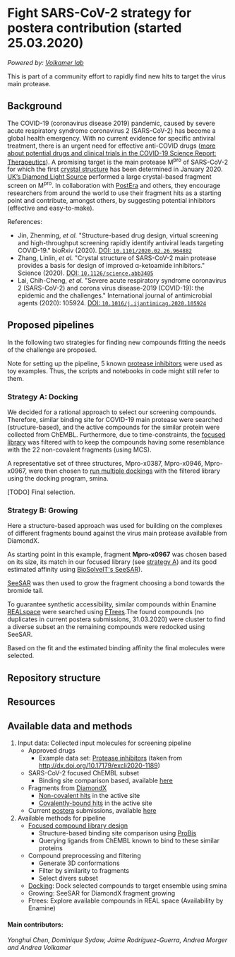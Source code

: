 # Fight SARS-CoV-2 strategy for postera contribution (started 25.03.2020)

_Powered by: [Volkamer lab](http://volkamerlab.org/)_

This is part of a community effort to rapidly find new hits to target the virus main protease.

## Background
The COVID-19 (coronavirus disease 2019) pandemic, caused by severe acute respiratory syndrome coronavirus 2 (SARS-CoV-2) has become a global health emergency. With no current evidence for specific antiviral treatment, there is an urgent need for effective anti-COVID drugs ([more about potential drugs and clinical trials in the COVID-19 Science Report: Therapeutics](https://sph.nus.edu.sg/wp-content/uploads/2020/03/COVID-19-Science-Report-Therapeutics-30-Mar.pdf)). A promising target is the main protease M<sup>pro</sup> of SARS-CoV-2 for which the first [crystal structure](http://www.rcsb.org/structure/6LU7) has been determined in January 2020.  
[UK’s Diamond Light Source](https://www.diamond.ac.uk/covid-19/for-scientists/Main-protease-structure-and-XChem/Downloads.html) performed a large crystal-based fragment screen on M<sup>pro</sup>. In collaboration with [PostEra](https://covid.postera.ai/covid) and others, they encourage researchers from around the world to use their fragment hits as a starting point and contribute, amongst others, by suggesting potential inhibitors (effective and easy-to-make). 

References:

* Jin, Zhenming, _et al._ "Structure-based drug design, virtual screening and high-throughput screening rapidly identify antiviral leads targeting COVID-19." bioRxiv (2020). [DOI: `10.1101/2020.02.26.964882`](https://www.biorxiv.org/content/10.1101/2020.02.26.964882v1)
* Zhang, Linlin, _et al._ "Crystal structure of SARS-CoV-2 main protease provides a basis for design of improved α-ketoamide inhibitors." Science (2020). [DOI: `10.1126/science.abb3405`](https://science.sciencemag.org/content/early/2020/03/20/science.abb3405)
* Lai, Chih-Cheng, _et al._ "Severe acute respiratory syndrome coronavirus 2 (SARS-CoV-2) and corona virus disease-2019 (COVID-19): the epidemic and the challenges." International journal of antimicrobial agents (2020): 105924. [DOI: `10.1016/j.ijantimicag.2020.105924`](https://www.sciencedirect.com/science/article/pii/S0924857920300674?via%3Dihub)


## Proposed pipelines 
<!-- AV: Clear when done. -->

In the following two strategies for finding new compounds fitting the needs of the challenge are proposed.

Note for setting up the pipeline, 5 known [protease inhibitors](data\proteaseFDAdrugs_3D.sdf) were used as toy examples. Thus, the scripts and notebooks in code might still refer to them.

### Strategy A: Docking

We decided for a rational approach to select our screening compounds. Therefore, similar binding site for COVID-19 main protease were searched (structure-based), and the active compounds for the similar protein were collected from ChEMBL.
Furthermore, due to time-constraints, the [focused library](code\focused_library_similar_proteins\README.md) was filtered with to keep the compounds having some resemblance with the 22 non-covalent fragments (using MCS).

A representative set of three structures, Mpro-x0387, Mpro-x0946, Mpro-x0967, were then chosen to [run multiple dockings](code\docking\README.md) with the filtered library using the docking program, smina.

[TODO] Final selection.

### Strategy B: Growing

Here a structure-based approach was used for building on the complexes of different fragments bound against the virus main protease available from DiamondX.

As starting point in this example, fragment **Mpro-x0967** was chosen based on its size, its match in our focused library (see [strategy A](../A-focused_library_docking_screening_pipeline/README.md)) and its good estimated affinity using [BioSolveIT's SeeSAR](https://www.biosolveit.de/SeeSAR/)).

[SeeSAR](https://www.biosolveit.de/SeeSAR/) was then used to grow the fragment choosing a bond towards the bromide tail.

To guarantee synthetic accessibility, similar compounds within Enamine [REALspace](https://www.biosolveit.de/CoLibri/spaces.html#realspace) were searched using [FTrees](https://www.biosolveit.de/FTrees/).The found compounds (no duplicates in current postera submissions, 31.03.2020) were cluster to find a diverse subset an the remaining compounds were redocked using SeeSAR.

Based on the fit and the estimated binding affinity the final molecules were selected.

## Repository structure

<!-- JRG Fill this in -->


## Resources

<!-- AV: List proposed outputs here. -->

## Available data and methods
<!-- AV: Moved 'Available data and methods' to resources for now, so its out of the way. -->
<!-- JRG: Summarize in # Resources -->

1. Input data: Collected input molecules for screening pipeline
    * Approved drugs
        * Example data set: [Protease inhibitors](https://github.com/volkamerlab/covid19-SBapproach/blob/master/data/proteaseFDAdrugs.csv) (taken from http://dx.doi.org/10.17179/excli2020-1189)
    * SARS-CoV-2 focused ChEMBL subset
        * Binding site comparison based, available [here](https://github.com/volkamerlab/covid19-SBapproach/tree/master/data/focused_library_similar_proteins)
    * Fragments from [DiamondX](https://www.diamond.ac.uk/covid-19/for-scientists/Main-protease-structure-and-XChem/Downloads.html)
        * [Non-covalent hits](https://github.com/volkamerlab/covid19-SBapproach/blob/master/data/fragments/non_covalent_fragments_2D.sdf) in the active site
        * [Covalently-bound hits](https://github.com/volkamerlab/covid19-SBapproach/blob/master/data/fragments/covalent_fragments_2D.sdf) in the active site
    * Current [postera](https://covid.postera.ai/covid) submissions, available [here](https://github.com/volkamerlab/covid19-SBapproach/blob/master/data/covid_submissions_03_24_2020.xlsx)
2. Available methods for pipeline
    * [Focused compound library design](https://github.com/volkamerlab/covid19-SBapproach/tree/master/code/focused_library_similar_proteins)
        * Structure-based binding site comparison using [ProBis](http://probis.cmm.ki.si/)
        * Querying ligands from ChEMBL known to bind to these similar proteins
    * Compound preprocessing and filtering
        * Generate 3D conformations
        * Filter by similarity to fragments
        * Select divers subset
    * [Docking](https://github.com/volkamerlab/covid19-SBapproach/tree/master/notebooks/Docking): Dock selected compounds to target ensemble using smina
    * Growing: SeeSAR for DiamondX fragment growing
    * Ftrees: Explore available compounds in REAL space (Availability by Enamine)

#### Main contributors:
_Yonghui Chen, Dominique Sydow, Jaime Rodríguez-Guerra, Andrea Morger and Andrea Volkamer_ 
